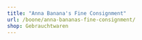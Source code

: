 ```yaml
---
title: "Anna Banana's Fine Consignment"
url: /boone/anna-bananas-fine-consignment/
shop: Gebrauchtwaren
---
```

